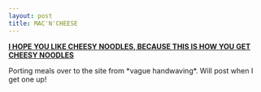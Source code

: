 ```yaml
---
layout: post
title: MAC'N'CHEESE
---
```


[**I HOPE YOU LIKE CHEESY NOODLES, BECAUSE THIS IS HOW YOU GET CHEESY NOODLES**](/food/mac-n-cheese)

Porting meals over to the site from \*vague handwaving\*. Will post when I get one up!
